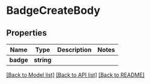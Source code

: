 # BadgeCreateBody

## Properties
Name | Type | Description | Notes
------------ | ------------- | ------------- | -------------
**badge** | **string** |  | 

[[Back to Model list]](../../README.md#documentation-for-models) [[Back to API list]](../../README.md#documentation-for-api-endpoints) [[Back to README]](../../README.md)

